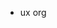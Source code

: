 *   ux org

<!--
    markdown 格式项目文档说明，可通过 ctrl+shift+M 进行预览。
    语法说明：http://www.appinn.com/markdown/
-->
